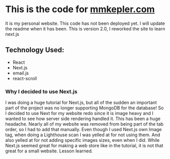 # This is the code for [mmkepler.com](https://www.mmkepler.com) 
It is my personal website. This code has not been deployed yet. I will update the readme when it has been.
This is version 2.0, I reworked the site to learn next.js

## Technology Used:
*  React
*  Next.js
*  email.js
*  react-scroll

###  Why I decided to use Next.js
 I was doing a huge tutorial for Next.js, but all of the sudden an important part of the project was no longer supporting MongoDB for the database! So I decided to use Next for my website redo since it is image heavy and I wanted to see how server side rendering handled it. This has been a huge headache. Nearly all of my website was removed from being part of the tab order, so I had to add that manually. Even though I used Next.js own Image tag, when doing a Lighthouse scan I was yelled at for not using them. And also yelled at for not adding specific images sizes, even when I did. While Next.js seemed great for making a web store like in the tutorial, it is not that great for a small website. Lesson learned. 
